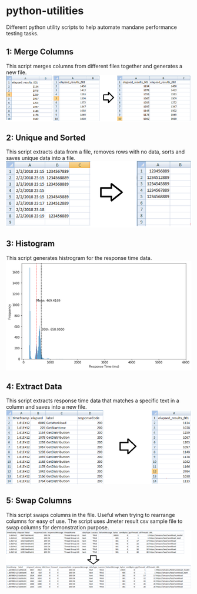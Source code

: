 # python-utilities
Different python utility scripts to help automate mandane performance testing tasks.


## 1: Merge Columns
This script merges columns from different files together and generates a new file.
![MergeColumns](https://github.com/hseera/python-utilities/blob/main/images/merged-files.png)

## 2: Unique and Sorted
This script extracts data from a file, removes rows with no data, sorts and saves unique data into a file.
![Unique](https://github.com/hseera/python-utilities/blob/main/images/unique-sorted.png)

## 3: Histogram
This script generates histrogram for the response time data.
![Histogram](https://github.com/hseera/python-utilities/blob/main/images/histogram.png)

## 4: Extract Data
This script extracts response time data that matches a specific text in a column and saves into a new file.
![Data](https://github.com/hseera/python-utilities/blob/main/images/extract-data.png)

## 5: Swap Columns
This script swaps columns in the file. Useful when trying to rearrange columns for easy of use. 
The script uses Jmeter result csv sample file to swap columns for demonstration purpose.
![Data](https://github.com/hseera/python-utilities/blob/main/images/swap-columns.png)